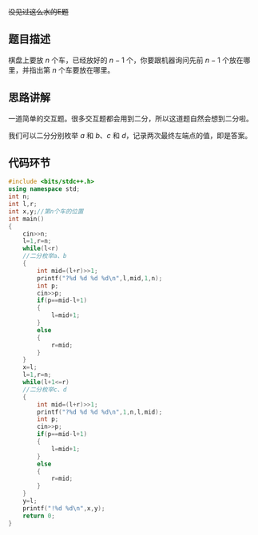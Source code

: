 ~~没见过这么水的E题~~

## 题目描述

棋盘上要放 $n$ 个车，已经放好的 $n-1$ 个，你要跟机器询问先前 $n-1$ 个放在哪里，并指出第 $n$ 个车要放在哪里。

## 思路讲解

一道简单的交互题。很多交互题都会用到二分，所以这道题自然会想到二分啦。

我们可以二分分别枚举 $a$ 和 $b$、$c$ 和 $d$，记录两次最终左端点的值，即是答案。

## 代码环节

```cpp
#include <bits/stdc++.h>
using namespace std;
int n;
int l,r;
int x,y;//第n个车的位置 
int main()
{
	cin>>n;
	l=1,r=n;
	while(l<r)
	//二分枚举a、b 
	{
		int mid=(l+r)>>1;
		printf("?%d %d %d %d\n",l,mid,1,n);
		int p;
		cin>>p;
		if(p==mid-l+1)
		{
			l=mid+1;
		}
		else
		{
			r=mid;
		}
	}
	x=l;
	l=1,r=n;
	while(l+1<=r)
	//二分枚举c、d 
	{
		int mid=(l+r)>>1;
		printf("?%d %d %d %d\n",1,n,l,mid);
		int p;
		cin>>p;
		if(p==mid-l+1)
		{
			l=mid+1;
		}
		else
		{
			r=mid;
		}
	}
	y=l;
	printf("!%d %d\n",x,y);
	return 0;
}
```